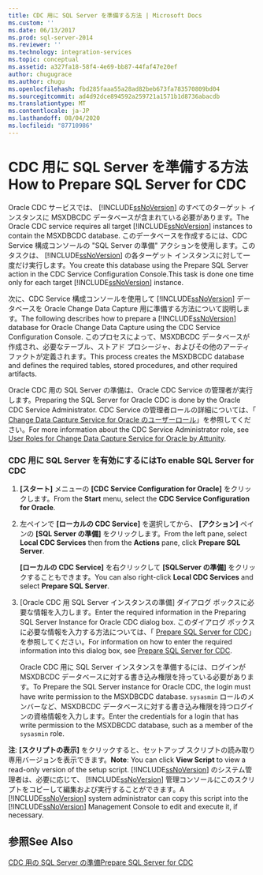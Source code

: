 ```yaml
---
title: CDC 用に SQL Server を準備する方法 | Microsoft Docs
ms.custom: ''
ms.date: 06/13/2017
ms.prod: sql-server-2014
ms.reviewer: ''
ms.technology: integration-services
ms.topic: conceptual
ms.assetid: a327fa18-58f4-4e69-bb87-44faf47e20ef
author: chugugrace
ms.author: chugu
ms.openlocfilehash: fbd285faaa55a28ad82beb673fa783570809bd04
ms.sourcegitcommit: ad4d92dce894592a259721a1571b1d8736abacdb
ms.translationtype: MT
ms.contentlocale: ja-JP
ms.lasthandoff: 08/04/2020
ms.locfileid: "87710986"
---
```

# <a name="how-to-prepare-sql-server-for-cdc"></a><span data-ttu-id="9a829-102">CDC 用に SQL Server を準備する方法</span><span class="sxs-lookup"><span data-stu-id="9a829-102">How to Prepare SQL Server for CDC</span></span>
  <span data-ttu-id="9a829-103">Oracle CDC サービスでは、 [!INCLUDE[ssNoVersion](../../includes/ssnoversion-md.md)] のすべてのターゲット インスタンスに MSXDBCDC データベースが含まれている必要があります。</span><span class="sxs-lookup"><span data-stu-id="9a829-103">The Oracle CDC service requires all target [!INCLUDE[ssNoVersion](../../includes/ssnoversion-md.md)] instances to contain the MSXDBCDC database.</span></span> <span data-ttu-id="9a829-104">このデータベースを作成するには、CDC Service 構成コンソールの "SQL Server の準備" アクションを使用します。このタスクは、 [!INCLUDE[ssNoVersion](../../includes/ssnoversion-md.md)] の各ターゲット インスタンスに対して一度だけ実行します。</span><span class="sxs-lookup"><span data-stu-id="9a829-104">You create this database using the Prepare SQL Server action in the CDC Service Configuration Console.This task is done one time only for each target [!INCLUDE[ssNoVersion](../../includes/ssnoversion-md.md)] instance.</span></span>  
  
 <span data-ttu-id="9a829-105">次に、CDC Service 構成コンソールを使用して [!INCLUDE[ssNoVersion](../../includes/ssnoversion-md.md)] データベースを Oracle Change Data Capture 用に準備する方法について説明します。</span><span class="sxs-lookup"><span data-stu-id="9a829-105">The following describes how to prepare a [!INCLUDE[ssNoVersion](../../includes/ssnoversion-md.md)] database for Oracle Change Data Capture using the CDC Service Configuration Console.</span></span> <span data-ttu-id="9a829-106">このプロセスによって、MSXDBCDC データベースが作成され、必要なテーブル、ストアド プロシージャ、およびその他のアーティファクトが定義されます。</span><span class="sxs-lookup"><span data-stu-id="9a829-106">This process creates the MSXDBCDC database and defines the required tables, stored procedures, and other required artifacts.</span></span>  
  
 <span data-ttu-id="9a829-107">Oracle CDC 用の SQL Server の準備は、Oracle CDC Service の管理者が実行します。</span><span class="sxs-lookup"><span data-stu-id="9a829-107">Preparing the SQL Server for Oracle CDC is done by the Oracle CDC Service Administrator.</span></span> <span data-ttu-id="9a829-108">CDC Service の管理者ロールの詳細については、「 [Change Data Capture Service for Oracle のユーザーロール](user-roles.md)」を参照してください。</span><span class="sxs-lookup"><span data-stu-id="9a829-108">For more information about the CDC Service Administrator role, see [User Roles for Change Data Capture Service for Oracle by Attunity](user-roles.md).</span></span>  
  
### <a name="to-enable-sql-server-for-cdc"></a><span data-ttu-id="9a829-109">CDC 用に SQL Server を有効にするには</span><span class="sxs-lookup"><span data-stu-id="9a829-109">To enable SQL Server for CDC</span></span>  
  
1.  <span data-ttu-id="9a829-110">**[スタート]** メニューの **[CDC Service Configuration for Oracle]** をクリックします。</span><span class="sxs-lookup"><span data-stu-id="9a829-110">From the **Start** menu, select the **CDC Service Configuration for Oracle**.</span></span>  
  
2.  <span data-ttu-id="9a829-111">左ペインで **[ローカルの CDC Service]** を選択してから、 **[アクション]** ペインの **[SQL Server の準備]** をクリックします。</span><span class="sxs-lookup"><span data-stu-id="9a829-111">From the left pane, select **Local CDC Services** then from the **Actions** pane, click **Prepare SQL Server**.</span></span>  
  
     <span data-ttu-id="9a829-112">**[ローカルの CDC Service]** を右クリックして **[SQLServer の準備]** をクリックすることもできます。</span><span class="sxs-lookup"><span data-stu-id="9a829-112">You can also right-click **Local CDC Services** and select **Prepare SQL Server**.</span></span>  
  
3.  <span data-ttu-id="9a829-113">[Oracle CDC 用 SQL Server インスタンスの準備] ダイアログ ボックスに必要な情報を入力します。</span><span class="sxs-lookup"><span data-stu-id="9a829-113">Enter the required information in the Preparing SQL Server Instance for Oracle CDC dialog box.</span></span> <span data-ttu-id="9a829-114">このダイアログ ボックスに必要な情報を入力する方法については、「 [Prepare SQL Server for CDC](prepare-sql-server-for-cdc.md)」を参照してください。</span><span class="sxs-lookup"><span data-stu-id="9a829-114">For information on how to enter the required information into this dialog box, see [Prepare SQL Server for CDC](prepare-sql-server-for-cdc.md).</span></span>  
  
     <span data-ttu-id="9a829-115">Oracle CDC 用に SQL Server インスタンスを準備するには、ログインが MSXDBCDC データベースに対する書き込み権限を持っている必要があります。</span><span class="sxs-lookup"><span data-stu-id="9a829-115">To Prepare the SQL Server instance for Oracle CDC, the login must have write permission to the MSXDBCDC database.</span></span> <span data-ttu-id="9a829-116">`sysasmin` ロールのメンバーなど、MSXDBCDC データベースに対する書き込み権限を持つログインの資格情報を入力します。</span><span class="sxs-lookup"><span data-stu-id="9a829-116">Enter the credentials for a login that has write permission to the MSXDBCDC database, such as a member of the `sysasmin` role.</span></span>  
  
 <span data-ttu-id="9a829-117">**注**: **[スクリプトの表示]** をクリックすると、セットアップ スクリプトの読み取り専用バージョンを表示できます。</span><span class="sxs-lookup"><span data-stu-id="9a829-117">**Note**: You can click **View Script** to view a read-only version of the setup script.</span></span> <span data-ttu-id="9a829-118">[!INCLUDE[ssNoVersion](../../includes/ssnoversion-md.md)] のシステム管理者は、必要に応じて、 [!INCLUDE[ssNoVersion](../../includes/ssnoversion-md.md)] 管理コンソールにこのスクリプトをコピーして編集および実行することができます。</span><span class="sxs-lookup"><span data-stu-id="9a829-118">A [!INCLUDE[ssNoVersion](../../includes/ssnoversion-md.md)] system administrator can copy this script into the [!INCLUDE[ssNoVersion](../../includes/ssnoversion-md.md)] Management Console to edit and execute it, if necessary.</span></span>  
  
## <a name="see-also"></a><span data-ttu-id="9a829-119">参照</span><span class="sxs-lookup"><span data-stu-id="9a829-119">See Also</span></span>  
 [<span data-ttu-id="9a829-120">CDC 用の SQL Server の準備</span><span class="sxs-lookup"><span data-stu-id="9a829-120">Prepare SQL Server for CDC</span></span>](prepare-sql-server-for-cdc.md)  
  
  

